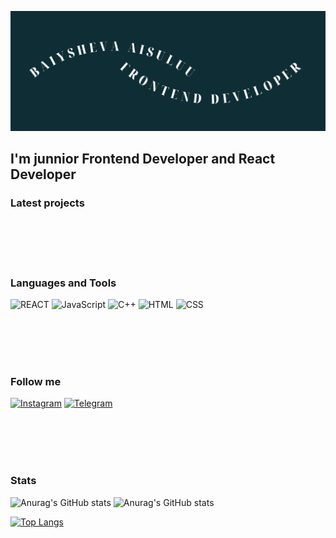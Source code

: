 
![Header](https://github.com/A1suluu/A1suluu/blob/main/assets/Baiyshova%20Aisuluu1.png)

## I'm junnior Frontend Developer and React Developer

### Latest projects

<br><br><br><br>

### Languages and Tools

![REACT](https://img.shields.io/badge/-REACT-073b4c?style=for-the-badge&logo=REACT)
![JavaScript](https://img.shields.io/badge/-JavaScript-073b4c?style=for-the-badge&logo=JavaScript)
![C++](https://img.shields.io/badge/-C++-073b4c?style=for-the-badge&logo=C++)
![HTML](https://img.shields.io/badge/-HTML-073b4c?style=for-the-badge)
![CSS](https://img.shields.io/badge/-CSS-073b4c?style=for-the-badge)

<br><br><br><br>

### Follow me

[![Instagram](https://img.shields.io/badge/-Instagram-5e548e?style=for-the-badge&logo=Instagram)](https://www.instagram.com/justtaagirll/)
[![Telegram](https://img.shields.io/badge/-Telegram-5e548e?style=for-the-badge&logo=Telegram)](https://t.me/aisuluuuuu)

<br><br><br><br>

### Stats

![Anurag's GitHub stats](https://github-readme-stats.vercel.app/api?username=A1suluu)
![Anurag's GitHub stats](https://github-readme-stats.vercel.app/api?username=anuraghazra&show_icons=true)

[![Top Langs](https://github-readme-stats.vercel.app/api/top-langs/?username=A1suluu&layout=compact)](https://github.com/anuraghazra/github-readme-stats)
